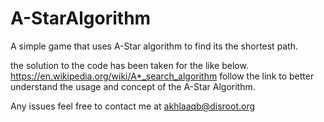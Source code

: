 # A-StarAlgorithm
A simple game that uses A-Star algorithm to find its the shortest path.

the solution to the code has been taken for the like below.
https://en.wikipedia.org/wiki/A*_search_algorithm
follow the link to better understand the usage and concept of the A-Star Algorithm.


Any issues feel free to contact me at akhlaaqb@disroot.org
